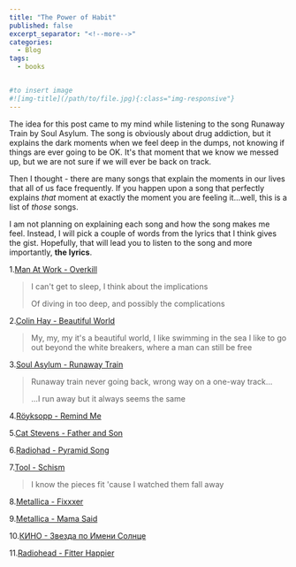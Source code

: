 ```yaml
---
title: "The Power of Habit"
published: false
excerpt_separator: "<!--more-->"
categories:
  - Blog
tags:
  - books


#to insert image 
#![img-title](/path/to/file.jpg){:class="img-responsive"}
---
```


The idea for this post came to my mind while listening to the song Runaway Train by Soul Asylum. The song is obviously about drug addiction, but it explains the dark moments when we feel deep in the dumps, not knowing if things are ever going to be OK. It's that moment that we know we messed up, but we are not sure if we will ever be back on track. 

Then I thought - there are many songs that explain the moments in our lives that all of us face frequently. If you happen upon a song that perfectly explains *that* moment at exactly the moment you are feeling it...well, this is a list of *those* songs. 

I am not planning on explaining each song and how the song makes me feel. Instead, I will pick a couple of words from the lyrics that I think gives the gist. Hopefully, that will lead you to listen to the song and more importantly, **the lyrics**. 



1.[Man At Work - Overkill](https://www.youtube.com/watch?v=RY7S6EgSlCI)
>I can't get to sleep, I think about the implications
>
>Of diving in too deep, and possibly the complications

2.[Colin Hay - Beautiful World](https://www.youtube.com/watch?v=xe3RqgnXaT4)
>My, my, my it's a beautiful world, I like swimming in the sea
>I like to go out beyond the white breakers, where a man can still be free

3.[Soul Asylum - Runaway Train](https://www.youtube.com/watch?v=NRtvqT_wMeY)
>Runaway train never going back, wrong way on a one-way track... 
>
>...I run away but it always seems the same

4.[Röyksopp - Remind Me](https://www.youtube.com/watch?v=VzZwbjKN8xE)

5.[Cat Stevens - Father and Son](https://www.youtube.com/watch?v=P6zaCV4niKk)

6.[Radiohad - Pyramid Song](https://www.youtube.com/watch?v=3M_Gg1xAHE4)

7.[Tool - Schism](https://www.youtube.com/watch?v=MM62wjLrgmA)
>I know the pieces fit 'cause I watched them fall away

8.[Metallica - Fixxxer](https://www.youtube.com/watch?v=2yM-MZgl3Gc)

9.[Metallica - Mama Said](https://www.youtube.com/watch?v=LEzFavuaax8)

10.[КИНО - Звезда по Имени Солнце](https://www.youtube.com/watch?v=q36wDVMqqoE)

11.[Radiohead - Fitter Happier](https://www.youtube.com/watch?v=medHT5Bpnt8)



